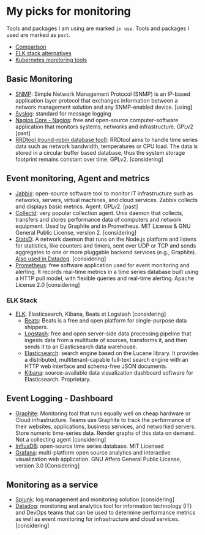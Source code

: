 # My picks for monitoring

Tools and packages I am using are marked `in use`.
Tools and packages I used are marked as `past`.

- [Comparison](https://prometheus.io/docs/introduction/comparison/)
- [ELK stack alternatives](https://betterstack.com/community/comparisons/elk-stack-alternatives/)
- [Kubernetes monitoring tools](https://medium.com/codex/5-top-kubernetes-log-monitoring-tools-d8c0494deb30)

## Basic Monitoring ##
- [SNMP](https://en.wikipedia.org/wiki/Simple_Network_Management_Protocol): Simple Network Management Protocol (SNMP) is an IP-based application layer protocol that exchanges information between a network management solution and any SNMP-enabled device. [using]
- [Syslog](https://en.wikipedia.org/wiki/Syslog): standard for message logging
- [Nagios Core - Nagios](https://www.nagios.org/): free and open-source computer-software application that monitors systems, networks and infrastructure. GPLv2 [past]
- [RRDtool (round-robin database tool)](https://oss.oetiker.ch/rrdtool/): RRDtool aims to handle time series data such as network bandwidth, temperatures or CPU load. The data is stored in a circular buffer based database, thus the system storage footprint remains constant over time. GPLv2. [considering]

## Event monitoring, Agent and metrics ##
- [Jabbix](https://www.zabbix.com/): open-source software tool to monitor IT infrastructure such as networks, servers, virtual machines, and cloud services. Zabbix collects and displays basic metrics. Agent. GPLv2. [past]
- [Collectd](https://collectd.org/): very popular collection agent. Unix daemon that collects, transfers and stores performance data of computers and network equipment. Used by Graphite and in Prometheus. MIT License & GNU General Public License, version 2. [considering]
- [StatsD](https://github.com/statsd/statsd): A network daemon that runs on the Node.js platform and listens for statistics, like counters and timers, sent over UDP or TCP and sends aggregates to one or more pluggable backend services (e.g., Graphite). [Also used in Datadog](https://www.datadoghq.com/blog/statsd/). [considering]
- [Prometheus](https://prometheus.io/): free software application used for event monitoring and alerting. It records real-time metrics in a time series database built using a HTTP pull model, with flexible queries and real-time alerting. Apache License 2.0 [considering]

### ELK Stack ###
- [ELK](https://www.elastic.co/fr/elastic-stack/): Elasticsearch, Kibana, Beats et Logstash [considering]
  * [Beats](https://www.elastic.co/fr/beats/): Beats is a free and open platform for single-purpose data shippers. 
  * [Logstash](https://www.elastic.co/fr/logstash/): free and open server-side data processing pipeline that ingests data from a multitude of sources, transforms it, and then sends it to an Elasticsearch data warehouse.
  * [Elasticsearch](https://www.elastic.co/): search engine based on the Lucene library. It provides a distributed, multitenant-capable full-text search engine with an HTTP web interface and schema-free JSON documents.
  * [Kibana](https://www.elastic.co/fr/kibana/): source-available data visualization dashboard software for Elasticsearch. Proprietary.

## Event Logging - Dashboard ##
- [Graphite](https://graphiteapp.org/): Monitoring tool that runs equally well on cheap hardware or Cloud infrastructure. Teams use Graphite to track the performance of their websites, applications, business services, and networked servers. Store numeric time-series data. Render graphs of this data on demand. Not a collecting agent [considering]
- [InfluxDB](https://www.influxdata.com/): open-source time series database. MIT Licensed
- [Grafana](https://grafana.com/): multi-platform open source analytics and interactive visualization web application. GNU Affero General Public License, version 3.0 [Considering]

## Monitoring as a service ##
- [Splunk](https://www.splunk.com/): log management and monitoring solution [considering]
- [Datadog](https://www.datadoghq.com/): monitoring and analytics tool for information technology (IT) and DevOps teams that can be used to determine performance metrics as well as event monitoring for infrastructure and cloud services. [considering]
